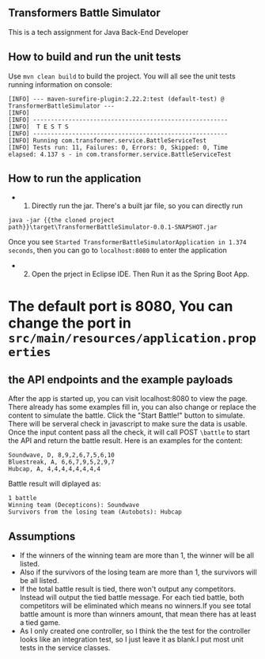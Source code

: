 ## Transformers Battle Simulator
This is a tech assignment for Java Back-End Developer

## How to build and run the unit tests
Use `mvn clean build` to build the project. You will all see the unit tests running information on console:

```
[INFO] --- maven-surefire-plugin:2.22.2:test (default-test) @ TransformerBattleSimulator ---
[INFO] 
[INFO] -------------------------------------------------------
[INFO]  T E S T S
[INFO] -------------------------------------------------------
[INFO] Running com.transformer.service.BattleServiceTest
[INFO] Tests run: 11, Failures: 0, Errors: 0, Skipped: 0, Time elapsed: 4.137 s - in com.transformer.service.BattleServiceTest
```
## How to run the application
- 1. Directly run the jar. There's a built jar file, so you can directly run

`java -jar {{the cloned project path}}\target\TransformerBattleSimulator-0.0.1-SNAPSHOT.jar`

Once you see `Started TransformerBattleSimulatorApplication in 1.374 seconds`, then you can go to `localhost:8080` to enter the application

- 2. Open the prject in Eclipse IDE. Then Run it as the Spring Boot App.
# The default port is 8080, You can change the port in `src/main/resources/application.properties`


## the API endpoints and the example payloads
After the app is started up, you can visit localhost:8080 to view the page. There already has some examples fill in, you can also change or replace the content to simulate the battle. Click the "Start Battle!" button to simulate. There will be serveral check in javascript to make sure the data is usable. Once the input content pass all the check, it will call POST `\battle` to start the API and return the battle result.
Here is an examples for the content:
```
Soundwave, D, 8,9,2,6,7,5,6,10
Bluestreak, A, 6,6,7,9,5,2,9,7
Hubcap, A, 4,4,4,4,4,4,4,4
```

Battle result will diplayed as:
```
1 battle 
Winning team (Decepticons): Soundwave 
Survivors from the losing team (Autobots): Hubcap
```
## Assumptions
- If the winners of the winning team are more than 1, the winner will be all listed.
- Also if the survivors of the losing team are more than 1, the survivors will be all listed.
- If the total battle result is tied, there won't output any competitors. Instead will output the tied battle message. For each tied battle, both competitors will be eliminated which means no winners.If you see total battle amount is more than winners amount, that mean there has at least a tied game.
- As I only created one controller, so I think the the test for the controller looks like an integration test, so I just leave it as blank.I put most unit tests in the service classes.